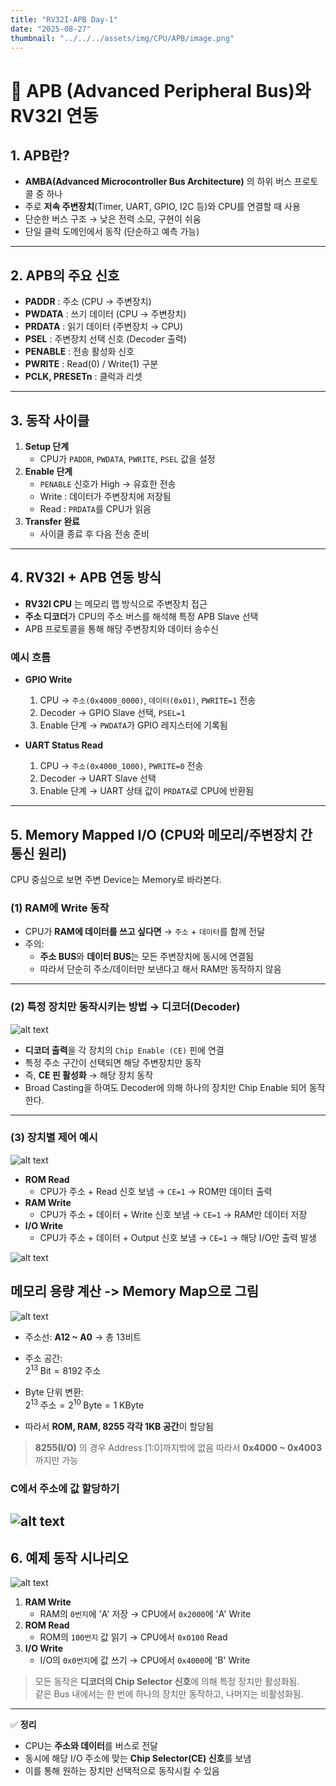 ```yaml
---
title: "RV32I-APB Day-1"
date: "2025-08-27"
thumbnail: "../../../assets/img/CPU/APB/image.png"
---
```


# 🚌 APB (Advanced Peripheral Bus)와 RV32I 연동

## 1. APB란?
- **AMBA(Advanced Microcontroller Bus Architecture)** 의 하위 버스 프로토콜 중 하나
- 주로 **저속 주변장치**(Timer, UART, GPIO, I2C 등)와 CPU를 연결할 때 사용
- 단순한 버스 구조 → 낮은 전력 소모, 구현이 쉬움
- 단일 클럭 도메인에서 동작 (단순하고 예측 가능)

---

## 2. APB의 주요 신호
- **PADDR** : 주소 (CPU → 주변장치)
- **PWDATA** : 쓰기 데이터 (CPU → 주변장치)
- **PRDATA** : 읽기 데이터 (주변장치 → CPU)
- **PSEL** : 주변장치 선택 신호 (Decoder 출력)
- **PENABLE** : 전송 활성화 신호
- **PWRITE** : Read(0) / Write(1) 구분
- **PCLK, PRESETn** : 클럭과 리셋

---

## 3. 동작 사이클
1. **Setup 단계**
   - CPU가 `PADDR`, `PWDATA`, `PWRITE`, `PSEL` 값을 설정
2. **Enable 단계**
   - `PENABLE` 신호가 High → 유효한 전송
   - Write : 데이터가 주변장치에 저장됨  
   - Read  : `PRDATA`를 CPU가 읽음
3. **Transfer 완료**
   - 사이클 종료 후 다음 전송 준비

---

## 4. RV32I + APB 연동 방식
- **RV32I CPU** 는 메모리 맵 방식으로 주변장치 접근
- **주소 디코더**가 CPU의 주소 버스를 해석해 특정 APB Slave 선택
- APB 프로토콜을 통해 해당 주변장치와 데이터 송수신

### 예시 흐름
- **GPIO Write**
  1. CPU → `주소(0x4000_0000)`, `데이터(0x01)`, `PWRITE=1` 전송
  2. Decoder → GPIO Slave 선택, `PSEL=1`
  3. Enable 단계 → `PWDATA`가 GPIO 레지스터에 기록됨

- **UART Status Read**
  1. CPU → `주소(0x4000_1000)`, `PWRITE=0` 전송
  2. Decoder → UART Slave 선택
  3. Enable 단계 → UART 상태 값이 `PRDATA`로 CPU에 반환됨

---

## 5. Memory Mapped I/O (CPU와 메모리/주변장치 간 통신 원리)
CPU 중심으로 보면 주변 Device는 Memory로 바라본다.

### (1) RAM에 Write 동작
- CPU가 **RAM에 데이터를 쓰고 싶다면** → `주소` + `데이터`를 함께 전달
- 주의:
  - **주소 BUS**와 **데이터 BUS**는 모든 주변장치에 동시에 연결됨
  - 따라서 단순히 주소/데이터만 보낸다고 해서 RAM만 동작하지 않음
---

### (2) 특정 장치만 동작시키는 방법 → **디코더(Decoder)**
![alt text](<../../../assets/img/CPU/APB/스크린샷 2025-08-27 093109.png>)
- **디코더 출력**을 각 장치의 `Chip Enable (CE)` 핀에 연결
- 특정 주소 구간이 선택되면 해당 주변장치만 동작
- 즉, **CE 핀 활성화** → 해당 장치 동작
- Broad Casting을 하여도 Decoder에 의해 하나의 장치만 Chip Enable 되어 동작한다.
---

### (3) 장치별 제어 예시
![alt text](<../../../assets/img/CPU/APB/화면 캡처 2025-08-27 094736.png>)
- **ROM Read**
  - CPU가 주소 + Read 신호 보냄 → `CE=1` → ROM만 데이터 출력
- **RAM Write**
  - CPU가 주소 + 데이터 + Write 신호 보냄 → `CE=1` → RAM만 데이터 저장
- **I/O Write**
  - CPU가 주소 + 데이터 + Output 신호 보냄 → `CE=1` → 해당 I/O만 출력 발생
  
![alt text](<../../../assets/img/CPU/APB/스크린샷 2025-08-27 103550.png>)

## 메모리 용량 계산 -> Memory Map으로 그림

![alt text](<../../../assets/img/CPU/APB/화면 캡처 2025-08-27 103715.png>)

- 주소선: **A12 ~ A0** → 총 13비트
- 주소 공간:  
  $2^{13} \; \text{Bit} = 8192 \; \text{주소}$  

- Byte 단위 변환:  
  $2^{13} \; \text{주소} = 2^{10} \; \text{Byte} = 1 \; \text{KByte}$  

- 따라서 **ROM, RAM, 8255 각각 1KB 공간**이 할당됨

> **8255(I/O)** 의 경우 Address [1:0]까지밖에 없음 
따라서 **0x4000 ~ 0x4003** 까지만 가능

### C에서 주소에 값 할당하기
![alt text](<../../../assets/img/CPU/APB/스크린샷 2025-08-27 105126.png>)
---

## 6. 예제 동작 시나리오
![alt text](<../../../assets/img/CPU/APB/스크린샷 2025-08-27 093556.png>)
1. **RAM Write**  
   - RAM의 `0번지`에 'A' 저장 → CPU에서 `0x2000`에 'A' Write
2. **ROM Read**  
   - ROM의 `100번지` 값 읽기 → CPU에서 `0x0100` Read
3. **I/O Write**  
   - I/O의 `0x0번지`에 값 쓰기 → CPU에서 `0x4000`에 'B' Write

> 모든 동작은 **디코더의 Chip Selector 신호**에 의해 특정 장치만 활성화됨.  
> 같은 Bus 내에서는 한 번에 하나의 장치만 동작하고, 나머지는 비활성화됨.

---

✅ **정리**  
- CPU는 **주소와 데이터**를 버스로 전달  
- 동시에 해당 I/O 주소에 맞는 **Chip Selector(CE) 신호**를 보냄  
- 이를 통해 원하는 장치만 선택적으로 동작시킬 수 있음
